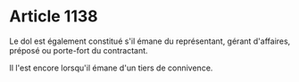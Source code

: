 # Article 1138

<p>Le dol est également constitué s'il émane du représentant, gérant d'affaires, préposé ou porte-fort du contractant. </p><p> Il l'est encore lorsqu'il émane d'un tiers de connivence.</p>